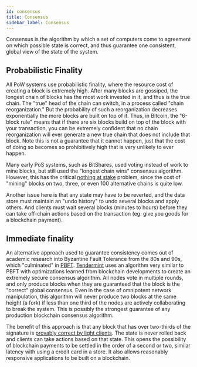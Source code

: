 ```yaml
---
id: consensus 
title: Consensus 
sidebar_label: Consensus 
---
```


Consensus is the algorithm by which a set of computers come to agreement on which possible state is correct, and thus guarantee one consistent, global view of the state of the system.

## Probabilistic Finality

All PoW systems use probabilistic finality, where the resource cost of creating a block is extremely high. After many blocks are gossiped, the longest chain of blocks has the most work invested in it, and thus is the true chain. The "true" head of the chain can switch, in a process called "chain reorganization." But the probability of such a reorganization decreases exponentially the more blocks are built on top of it. Thus, in Bitcoin, the "6-block rule" means that if there are six blocks build on top of the block with your transaction, you can be extremely confident that no chain reorganization will ever generate a new true chain that does not include that block. Note this is not a guarantee that it cannot happen, just that the cost of doing so becomes so prohibitively high that is very unlikely to ever happen.

Many early PoS systems, such as BitShares, used voting instead of work to mine blocks, but still used the "longest chain wins" consensus algorithm. However, this has the critical [nothing at stake](https://github.com/ethereum/wiki/wiki/Problems#8-proof-of-stake) problem, since the cost of "mining" blocks on two, three, or even 100 alternative chains is quite low.

Another issue here is that any state may have to be reverted, and the data store must maintain an "undo history" to undo several blocks and apply others. And clients must wait several blocks (minutes to hours) before they can take off-chain actions based on the transaction (eg. give you goods for a blockchain payment).

## Immediate finality

An alternative approach used to guarantee consistency comes out of academic research into Byzantine Fault Tolerance from the 80s and 90s, which "culminated" in [PBFT](http://pmg.csail.mit.edu/papers/osdi99.pdf). [Tendermint](https://tendermint.com/) uses an algorithm very similar to PBFT with optimizations learned from blockchain developments to create an extremely secure consensus algorithm. All nodes vote in multiple rounds, and only produce blocks when they are guaranteed that the block is the "correct" global consensus. Even in the case of omnipotent network manipulation, this algorithm will never produce two blocks at the same height (a fork) if less than one third of the nodes are actively collaborating to break the system. This is possibly the strongest guarantee of any production blockchain consensus algorithm.

The benefit of this approach is that any block that has over two-thirds of the signature is [provably correct by light clients](https://blog.cosmos.network/light-clients-in-tendermint-consensus-1237cfbda104). The state is never rolled back and clients can take actions based on that state. This opens the possibility of blockchain payments to be settled in the order of a second or two, similar latency with using a credit card in a store. It also allows reasonably responsive applications to be built on a blockchain.
